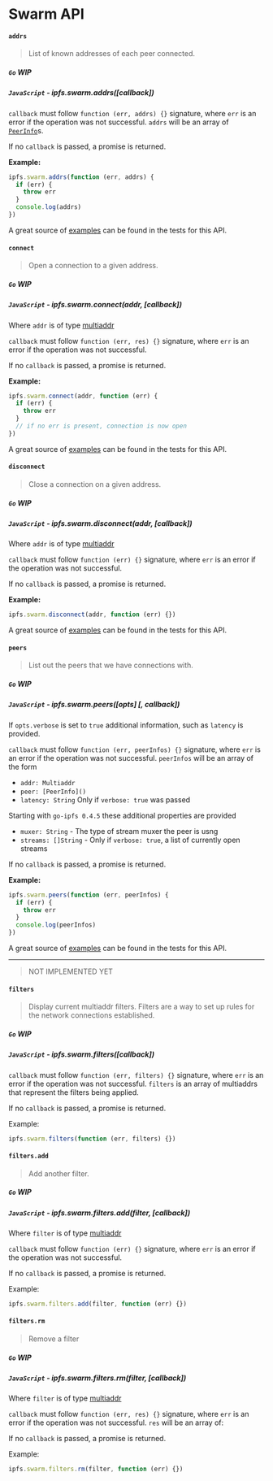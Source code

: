 Swarm API
=========

#### `addrs`

> List of known addresses of each peer connected.

##### `Go` **WIP**

##### `JavaScript` - ipfs.swarm.addrs([callback])

`callback` must follow `function (err, addrs) {}` signature, where `err` is an error if the operation was not successful. `addrs` will be an array of [`PeerInfo`](https://github.com/libp2p/js-peer-info)s.

If no `callback` is passed, a promise is returned.

**Example:**

```JavaScript
ipfs.swarm.addrs(function (err, addrs) {
  if (err) {
    throw err
  }
  console.log(addrs)
})
```

A great source of [examples][] can be found in the tests for this API.

#### `connect`

> Open a connection to a given address.

##### `Go` **WIP**

##### `JavaScript` - ipfs.swarm.connect(addr, [callback])

Where `addr` is of type [multiaddr](https://github.com/multiformats/js-multiaddr)

`callback` must follow `function (err, res) {}` signature, where `err` is an error if the operation was not successful.

If no `callback` is passed, a promise is returned.

**Example:**

```JavaScript
ipfs.swarm.connect(addr, function (err) {
  if (err) {
    throw err
  }
  // if no err is present, connection is now open
})
```

A great source of [examples][] can be found in the tests for this API.

#### `disconnect`

> Close a connection on a given address.

##### `Go` **WIP**

##### `JavaScript` - ipfs.swarm.disconnect(addr, [callback])

Where `addr` is of type [multiaddr](https://github.com/multiformats/js-multiaddr)

`callback` must follow `function (err) {}` signature, where `err` is an error if the operation was not successful.

If no `callback` is passed, a promise is returned.

**Example:**

```JavaScript
ipfs.swarm.disconnect(addr, function (err) {})
```

A great source of [examples][] can be found in the tests for this API.

#### `peers`

> List out the peers that we have connections with.

##### `Go` **WIP**

##### `JavaScript` - ipfs.swarm.peers([opts] [, callback])

If `opts.verbose` is set to `true` additional information, such as `latency` is provided.

`callback` must follow `function (err, peerInfos) {}` signature, where `err` is an error if the operation was not successful. `peerInfos` will be an array of the form

- `addr: Multiaddr`
- `peer: [PeerInfo]()`
- `latency: String` Only if `verbose: true`  was passed

Starting with `go-ipfs 0.4.5` these additional properties are provided

- `muxer: String` - The type of stream muxer the peer is usng
- `streams: []String` - Only if `verbose: true`, a list of currently open streams

If no `callback` is passed, a promise is returned.

**Example:**

```JavaScript
ipfs.swarm.peers(function (err, peerInfos) {
  if (err) {
    throw err
  }
  console.log(peerInfos)
})
```

A great source of [examples][] can be found in the tests for this API.

------------------------------

> NOT IMPLEMENTED YET

#### `filters`

> Display current multiaddr filters. Filters are a way to set up rules for the network connections established.

##### `Go` **WIP**

##### `JavaScript` - ipfs.swarm.filters([callback])

`callback` must follow `function (err, filters) {}` signature, where `err` is an error if the operation was not successful. `filters` is an array of multiaddrs that represent the filters being applied.

If no `callback` is passed, a promise is returned.

Example:

```JavaScript
ipfs.swarm.filters(function (err, filters) {})
```

#### `filters.add`

> Add another filter.

##### `Go` **WIP**

##### `JavaScript` - ipfs.swarm.filters.add(filter, [callback])

Where `filter` is of type [multiaddr]()

`callback` must follow `function (err) {}` signature, where `err` is an error if the operation was not successful.

If no `callback` is passed, a promise is returned.

Example:

```JavaScript
ipfs.swarm.filters.add(filter, function (err) {})
```

#### `filters.rm`

> Remove a filter

##### `Go` **WIP**

##### `JavaScript` - ipfs.swarm.filters.rm(filter, [callback])

Where `filter` is of type [multiaddr]()

`callback` must follow `function (err, res) {}` signature, where `err` is an error if the operation was not successful. `res` will be an array of:

If no `callback` is passed, a promise is returned.

Example:

```JavaScript
ipfs.swarm.filters.rm(filter, function (err) {})
```

[examples]: https://github.com/ipfs/interface-ipfs-core/blob/master/js/src/swarm.js
